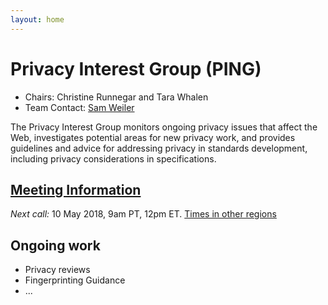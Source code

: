 ```yaml
---
layout: home
---
```


<h1 class="title">Privacy Interest Group (PING)</h1>

* Chairs: Christine Runnegar and Tara Whalen
* Team Contact: [Sam Weiler](mailto:weiler@w3.org)

The Privacy Interest Group monitors ongoing privacy issues that affect the Web, investigates potential areas for new privacy work, and provides guidelines and advice for addressing privacy in standards development, including privacy considerations in specifications.

## [Meeting Information](https://www.w3.org/Privacy/IG/meetings.html)
*Next call:* 10 May 2018, 9am PT, 12pm ET. 
[Times in other regions](https://www.timeanddate.com/worldclock/fixedtime.html?msg=PING&iso=20171214T09&p1=224)

## Ongoing work
* Privacy reviews
* Fingerprinting Guidance
* ...
